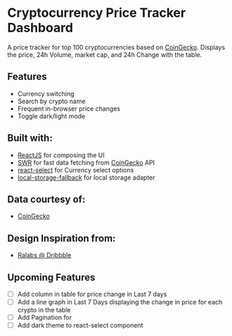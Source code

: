 # Cryptocurrency Price Tracker Dashboard

A price tracker for top 100 cryptocurrencies based on [CoinGecko](https://www.coingecko.com/en). Displays the price, 24h Volume, market cap, and 24h Change with the table.

## Features
+ Currency switching
+ Search by crypto name
+ Frequent in-browser price changes
+ Toggle dark/light mode

## Built with:
- [ReactJS](https://github.com/facebook/react/) for composing the UI
- [SWR](https://github.com/vercel/swr) for fast data fetching from [CoinGecko](https://www.coingecko.com/en) API
- [react-select](https://github.com/jedwatson/react-select) for Currency select options 
- [local-storage-fallback](https://github.com/ripeworks/local-storage-fallback) for local storage adapter

## Data courtesy of: 
-  [CoinGecko](https://www.coingecko.com/en)

## Design Inspiration from:
- [Ralabs @ Dribbble](https://dribbble.com/shots/11523666-Xchange-Table-Density-for-Crypto-Platform)

## Upcoming Features
- [ ] Add column in table for price change in Last 7 days
- [ ] Add a line graph in Last 7 Days displaying the change in price for each crypto in the table
- [ ] Add Pagination for 
- [ ] Add dark theme to react-select component